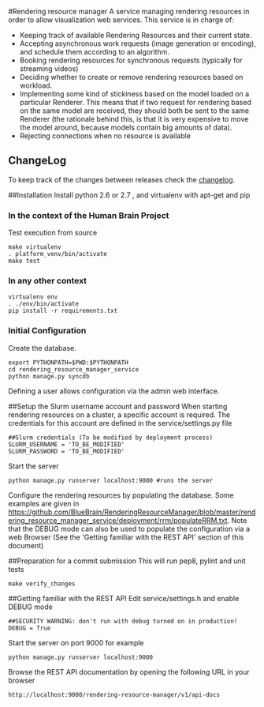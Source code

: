 #Rendering resource manager
A service managing rendering resources in order to allow visualization web services. This service is in charge of:
- Keeping track of available Rendering Resources and their current state.
- Accepting asynchronous work requests (image generation or encoding), and schedule them according to an algorithm.
- Booking rendering resources for synchronous requests (typically for streaming videos)
- Deciding whether to create or remove rendering resources based on workload.
- Implementing some kind of stickiness based on the model loaded on a particular Renderer. This means that if two request for rendering based on the same model are received, they should both be sent to the same Renderer (the rationale behind this, is that it is very expensive to move the model around, because models contain big amounts of data).
- Rejecting connections when no resource is available

## ChangeLog

To keep track of the changes between releases check the
[changelog](doc/Changelog.md).

##Installation
Install python 2.6 or 2.7 , and virtualenv with apt-get and pip

### In the context of the Human Brain Project
Test execution from source
```
make virtualenv
. platform_venv/bin/activate
make test
```

### In any other context

```
virtualenv env
. ./env/bin/activate
pip install -r requirements.txt
```

### Initial Configuration

Create the database.
```
export PYTHONPATH=$PWD:$PYTHONPATH
cd rendering_resource_manager_service
python manage.py syncdb
```

Defining a user allows configuration via the admin web interface.

##Setup the Slurm username account and password
When starting rendering resources on a cluster, a specific account is required. The credentials for this account are defined in the service/settings.py file
```
##Slurm credentials (To be modified by deployment process)
SLURM_USERNAME = 'TO_BE_MODIFIED'
SLURM_PASSWORD = 'TO_BE_MODIFIED'
```

Start the server
```
python manage.py runserver localhost:9000 #runs the server
```

Configure the rendering resources by populating the database. Some examples are given in https://github.com/BlueBrain/RenderingResourceManager/blob/master/rendering_resource_manager_service/deployment/rrm/populateRRM.txt. Note that the DEBUG mode can also be used to populate the configuration via a web Browser (See the 'Getting familiar with the REST API' section of this document)

##Preparation for a commit submission
This will run pep8, pylint and unit tests
```
make verify_changes
```

##Getting familiar with the REST API
Edit service/settings.h and enable DEBUG mode
```
##SECURITY WARNING: don't run with debug turned on in production!
DEBUG = True
```

Start the server on port 9000 for example
```
python manage.py runserver localhost:9000
```

Browse the REST API documentation by opening the following URL in your browser
```
http://localhost:9000/rendering-resource-manager/v1/api-docs
```
